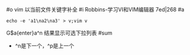 #o
vim 以当前文件关键字补全
#i
Robbins-学习VI和VIM编辑器 7ed|268
#a
```
echo -e 'a1\na2\na3' > v;vim v
```
G$a{enter}a^n
结果显示可选下拉列表
#sum
- ^n是下一个，^p是上一个
